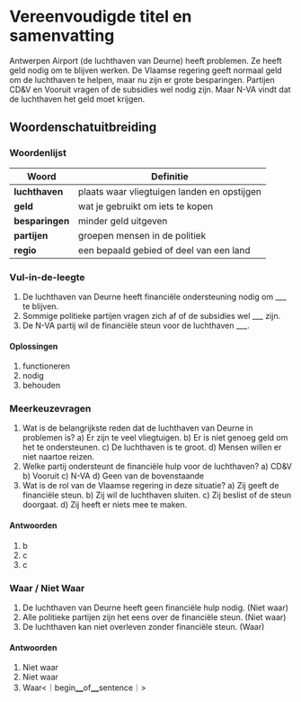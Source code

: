 # Vereenvoudigde titel en samenvatting

Antwerpen Airport (de luchthaven van Deurne) heeft problemen. Ze heeft geld nodig om te blijven werken. De Vlaamse regering geeft normaal geld om de luchthaven te helpen, maar nu zijn er grote besparingen. Partijen CD&V en Vooruit vragen of de subsidies wel nodig zijn. Maar N-VA vindt dat de luchthaven het geld moet krijgen.

## Woordenschatuitbreiding

### Woordenlijst

| Woord | Definitie |
|-------|-----------|
| **luchthaven** | plaats waar vliegtuigen landen en opstijgen |
| **geld** | wat je gebruikt om iets te kopen |
| **besparingen** | minder geld uitgeven |
| **partijen** | groepen mensen in de politiek |
| **regio** | een bepaald gebied of deel van een land |

### Vul-in-de-leegte
1. De luchthaven van Deurne heeft financiële ondersteuning nodig om ___ te blijven.
2. Sommige politieke partijen vragen zich af of de subsidies wel ___ zijn.
3. De N-VA partij wil de financiële steun voor de luchthaven ___.
#### Oplossingen
1. functioneren
2. nodig
3. behouden

### Meerkeuzevragen
1. Wat is de belangrijkste reden dat de luchthaven van Deurne in problemen is?
   a) Er zijn te veel vliegtuigen.
   b) Er is niet genoeg geld om het te ondersteunen.
   c) De luchthaven is te groot.
   d) Mensen willen er niet naartoe reizen.
2. Welke partij ondersteunt de financiële hulp voor de luchthaven?
   a) CD&V
   b) Vooruit
   c) N-VA
   d) Geen van de bovenstaande
3. Wat is de rol van de Vlaamse regering in deze situatie?
   a) Zij geeft de financiële steun.
   b) Zij wil de luchthaven sluiten.
   c) Zij beslist of de steun doorgaat.
   d) Zij heeft er niets mee te maken.
#### Antwoorden
1. b
2. c
3. c

### Waar / Niet Waar
1. De luchthaven van Deurne heeft geen financiële hulp nodig. (Niet waar)
2. Alle politieke partijen zijn het eens over de financiële steun. (Niet waar)
3. De luchthaven kan niet overleven zonder financiële steun. (Waar)
#### Antwoorden
1. Niet waar
2. Niet waar
3. Waar<｜begin▁of▁sentence｜>